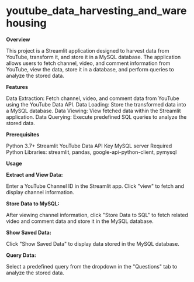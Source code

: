# youtube_data_harvesting_and_warehousing

**Overview**

This project is a Streamlit application designed to harvest data from YouTube, transform it, and store it in a MySQL database. The application allows users to fetch channel, video, and comment information from YouTube, view the data, store it in a database, and perform queries to analyze the stored data.

**Features**

Data Extraction: Fetch channel, video, and comment data from YouTube using the YouTube Data API.
Data Loading: Store the transformed data into a MySQL database.
Data Viewing: View fetched data within the Streamlit application.
Data Querying: Execute predefined SQL queries to analyze the stored data.

**Prerequisites**

Python 3.7+
Streamlit
YouTube Data API Key
MySQL server
Required Python Libraries: streamlit, pandas, google-api-python-client, pymysql

**Usage**

**Extract and View Data:**

Enter a YouTube Channel ID in the Streamlit app.
Click "view" to fetch and display channel information.

**Store Data to MySQL:**

After viewing channel information, click "Store Data to SQL" to fetch related video and comment data and store it in the MySQL database.

**Show Saved Data:**

Click "Show Saved Data" to display data stored in the MySQL database.

**Query Data:**

Select a predefined query from the dropdown in the "Questions" tab to analyze the stored data.
